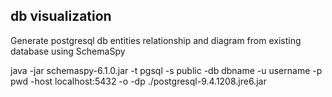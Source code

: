 ## db visualization
Generate postgresql db entities relationship and diagram from existing database using SchemaSpy

java -jar schemaspy-6.1.0.jar -t pgsql -s public -db dbname -u username -p pwd -host localhost:5432 -o <output directory> -dp ./postgresql-9.4.1208.jre6.jar
